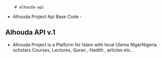         # alhouda-api
 - Alhouda Project Api Base Code - 

## Alhouda API v.1 

- Alhouda Project is a Platform for Islam with local Ulema NigerNigeria scholars Courses, Lectures, Quran , Hadith , articles etc.. 

